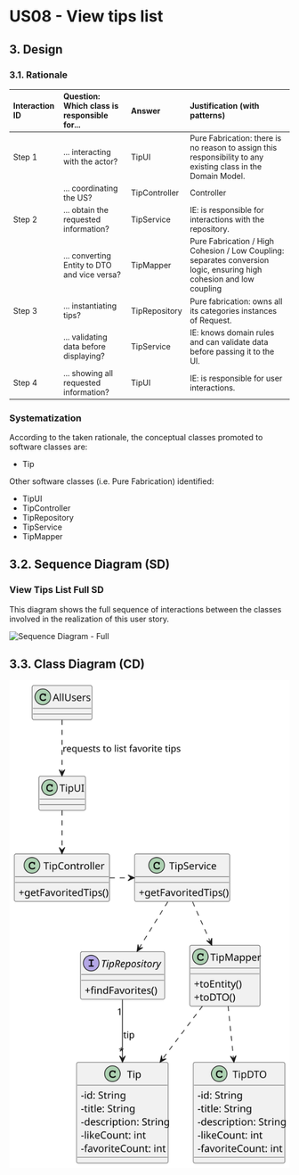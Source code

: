 # US08 - View tips list

## 3. Design

### 3.1. Rationale

| Interaction ID | Question: Which class is responsible for...  | Answer        | Justification (with patterns)                                                                                              |
|:---------------|:---------------------------------------------|:--------------|:---------------------------------------------------------------------------------------------------------------------------|
| Step 1         | ... interacting with the actor?              | TipUI         | Pure Fabrication: there is no reason to assign this responsibility to any existing class in the Domain Model.              |
|                | ... coordinating the US?                     | TipController | Controller                                                                                                                 |
| Step 2         | ... obtain the requested information?        | TipService    | IE: is responsible for interactions with the repository.                                                                   |
|                | ... converting Entity to DTO and vice versa? | TipMapper     | Pure Fabrication / High Cohesion / Low Coupling: separates conversion logic, ensuring high cohesion and low coupling       |
| Step 3         | ... instantiating tips?                      | TipRepository | Pure fabrication: owns all its categories instances of Request.                                                            |
|                | ... validating data before displaying?       | TipService    | IE: knows domain rules and can validate data before passing it to the UI.                                                  |
| Step 4         | ... showing all requested information?       | TipUI         | IE: is responsible for user interactions.                                                                                  |

### Systematization ##

According to the taken rationale, the conceptual classes promoted to software classes are:

* Tip

Other software classes (i.e. Pure Fabrication) identified:

* TipUI
* TipController
* TipRepository
* TipService
* TipMapper

## 3.2. Sequence Diagram (SD)

### View Tips List Full SD

This diagram shows the full sequence of interactions between the classes involved in the realization of this user story.

![Sequence Diagram - Full](US24-SD.puml)


## 3.3. Class Diagram (CD)

![Class Diagram](US24-CD.svg)